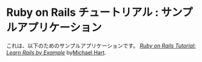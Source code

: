 # Ruby on Rails チュートリアル : サンプルアプリケーション

これは、以下のためのサンプルアプリケーションです。
[*Ruby on Rails Tutorial: Learn Rails by Example*](http://railstutorial.jp/)
by[Michael Hart](http://michaelhart.com).		

